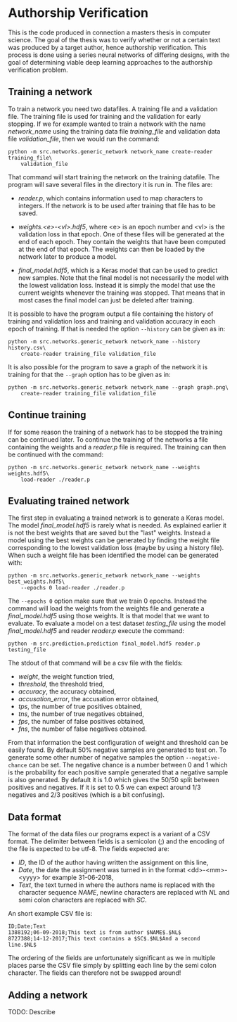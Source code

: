 # Authorship Verification

This is the code produced in connection a masters thesis in computer science.
The goal of the thesis was to verify whether or not a certain text was produced
by a target author, hence authorship verification.
This process is done using a series neural networks of differing designs, with the goal
of determining viable deep learning approaches to the authorship verification problem.


## Training a network

To train a network you need two datafiles. A training file and a validation
file. The training file is used for training and the validation for early
stopping. If we for example wanted to train a network with the name
*network_name* using the training data file *training_file* and validation
data file *validation_file*, then we would run the command:

```
python -m src.networks.generic_network network_name create-reader training_file\
    validation_file
```

That command will start training the network on the training datafile. The
program will save several files in the directory it is run in. The files are:

 * *reader.p*, which contains information used to map characters to integers.
   If the network is to be used after training that file has to be saved.

 * *weights.\<e\>-\<vl\>.hdf5*, where \<e\> is an epoch number and \<vl\> is the
   validation loss in that epoch. One of these files will be generated at the
   end of each epoch. They contain the weights that have been computed at the
   end of that epoch. The weights can then be loaded by the network later to
   produce a model.

 * *final_model.hdf5*, which is a Keras model that can be used to predict new
   samples. Note that the final model is not necessarily the model with the
   lowest validation loss. Instead it is simply the model that use the current
   weights whenever the training was stopped. That means that in most cases the
   final model can just be deleted after training.

It is possible to have the program output a file containing the history of
training and validation loss and training and validation accuracy in each epoch
of training. If that is needed the option `--history` can be given as in:

```
python -m src.networks.generic_network network_name --history history.csv\
    create-reader training_file validation_file
```

It is also possible for the program to save a graph of the network it is
training for that the `--graph` option has to be given as in:

```
python -m src.networks.generic_network network_name --graph graph.png\
    create-reader training_file validation_file
```

## Continue training

If for some reason the training of a network has to be stopped the training can
be continued later. To continue the training of the networks a file containing
the weights and a *reader.p* file is required. The training can then be
continued with the command:

```
python -m src.networks.generic_network network_name --weights weights.hdf5\
    load-reader ./reader.p
```

## Evaluating trained network

The first step in evaluating a trained network is to generate a Keras model.
The model *final_model.hdf5* is rarely what is needed. As explained earlier it
is not the best weights that are saved but the "last" weights. Instead a model
using the best weights can be generated by finding the weight file corresponding
to the lowest validation loss (maybe by using a history file). When such a
weight file has been identified the model can be generated with:

```
python -m src.networks.generic_network network_name --weights best_weights.hdf5\
    --epochs 0 load-reader ./reader.p
```

The `--epochs 0` option make sure that we train 0 epochs. Instead the command
will load the weights from the weights file and generate a *final_model.hdf5*
using those weights. It is that model that we want to evaluate. To evaluate a
model on a test dataset *testing_file* using the model *final_model.hdf5* and
reader *reader.p* execute the command:

```
python -m src.prediction.prediction final_model.hdf5 reader.p testing_file
```

The stdout of that command will be a csv file with the fields:

 * *weight*, the weight function tried,
 * *threshold*, the threshold tried,
 * *accuracy*, the accuracy obtained,
 * *accusation_error*, the accusation error obtained,
 * *tps*, the number of true positives obtained,
 * *tns*, the number of true negatives obtained,
 * *fps*, the number of false positives obtained,
 * *fns*, the number of false negatives obtained.

From that information the best configuration of weight and threshold can be
easily found. By default 50% negative samples are generated to test on. To
generate some other number of negative samples the option `--negative-chance`
can be set. The negative chance is a number between 0 and 1 which is the
probability for each positive sample generated that a negative sample is also
generated. By default it is 1.0 which gives the 50/50 split between positives
and negatives. If it is set to 0.5 we can expect around 1/3 negatives and 2/3
positives (which is a bit confusing).

## Data format

The format of the data files our programs expect is a variant of a CSV format.
The delimiter between fields is a semicolon (;) and the encoding of the file is
expected to be utf-8. The fields expected are:

 * *ID*, the ID of the author having written the assignment on this line,
 * *Date*, the date the assignment was turned in in the format
   \<dd\>-\<mm\>-\<yyyy\> for example 31-06-2018,
 * *Text*, the text turned in where the authors name is replaced with the
   character sequence $NAME$, newline characters are replaced with $NL$ and
   semi colon characters are replaced with $SC$.

An short example CSV file is:

```
ID;Date;Text
1388192;06-09-2018;This text is from author $NAME$.$NL$
8727388;14-12-2017;This text contains a $SC$.$NL$And a second line.$NL$
```

The ordering of the fields are unfortunately significant as we in multiple
places parse the CSV file simply by splitting each line by the semi colon
character. The fields can therefore not be swapped around!

## Adding a network

TODO: Describe
